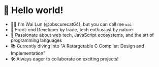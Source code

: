 # 👋 Hello world!

- 👨‍💻 I'm Wai Lun (@obscurecat64), but you can call me `wai`
- 💼 Front-end Developer by trade, tech enthusiast by nature
- 🚀 Passionate about web tech, JavaScript ecosystems, and the art of programming languages
- 📚 Currently diving into "A Retargetable C Compiler: Design and Implementation"
- 🛠️ Always eager to collaborate on exciting projects!

<!---
obscurecat64/obscurecat64 is a ✨ special ✨ repository because its `README.md` (this file) appears on your GitHub profile.
You can click the Preview link to take a look at your changes.
--->
